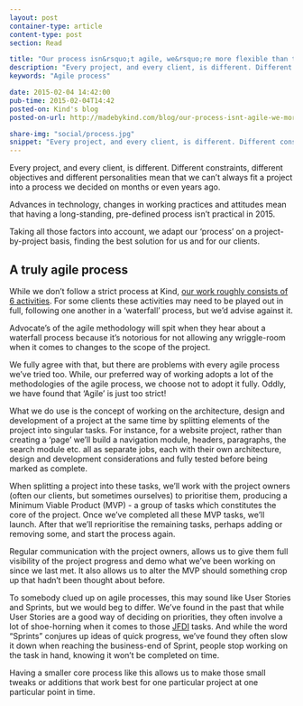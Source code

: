 ```yaml
---
layout: post
container-type: article
content-type: post
section: Read

title: "Our process isn&rsquo;t agile, we&rsquo;re more flexible than that"
description: "Every project, and every client, is different. Different constraints, different objectives and different personalities mean that we can't always fit a project into a process we decided on months or even years ago."
keywords: "Agile process"

date: 2015-02-04 14:42:00
pub-time: 2015-02-04T14:42
posted-on: Kind's blog
posted-on-url: http://madebykind.com/blog/our-process-isnt-agile-we-more-flexible-than-that/

share-img: "social/process.jpg"
snippet: "Every project, and every client, is different. Different constraints, different objectives and different personalities mean that we can&rsquo;t always fit a project into a process we decided on months or even years ago."
---
```


Every project, and every client, is different. Different constraints, different objectives and different personalities mean that we can&rsquo;t always fit a project into a process we decided on months or even years ago.

Advances in technology, changes in working practices and attitudes mean that having a long-standing, pre-defined process isn&rsquo;t practical in 2015.

Taking all those factors into account, we adapt our ‘process&rsquo; on a project-by-project basis, finding the best solution for us and for our clients.

## A truly agile process

While we don&rsquo;t follow a strict process at Kind, [our work roughly consists of 6 activities](http://madebykind.com/process/). For some clients these activities may need to be played out in full, following one another in a ‘waterfall&rsquo; process, but we&rsquo;d advise against it.

Advocate&rsquo;s of the agile methodology will spit when they hear about a waterfall process because it&rsquo;s notorious for not allowing any wriggle-room when it comes to changes to the scope of the project.

We fully agree with that, but there are problems with every agile process we&rsquo;ve tried too. While, our preferred way of working adopts a lot of the methodologies of the agile process, we choose not to adopt it fully. Oddly, we have found that ‘Agile&rsquo; is just too strict!

What we do use is the concept of working on the architecture, design and development of a project at the same time by splitting elements of the project into singular tasks. For instance, for a website project, rather than creating a ‘page&rsquo; we&rsquo;ll build a navigation module, headers, paragraphs, the search module etc. all as separate jobs, each with their own architecture, design and development considerations and fully tested before being marked as complete.

When splitting a project into these tasks, we&rsquo;ll work with the project owners (often our clients, but sometimes ourselves) to prioritise them, producing a Minimum Viable Product (MVP) - a group of tasks which constitutes the core of the project. Once we&rsquo;ve completed all these MVP tasks, we&rsquo;ll launch. After that we&rsquo;ll reprioritise the remaining tasks, perhaps adding or removing some, and start the process again.

Regular communication with the project owners, allows us to give them full visibility of the project progress and demo what we&rsquo;ve been working on since we last met. It also allows us to alter the MVP should something crop up that hadn&rsquo;t been thought about before.

To somebody clued up on agile processes, this may sound like User Stories and Sprints, but we would beg to differ. We&rsquo;ve found in the past that while User Stories are a good way of deciding on priorities, they often involve a lot of shoe-horning when it comes to those [JFDI](http://onlineslangdictionary.com/meaning-definition-of/jfdi) tasks. And while the word “Sprints” conjures up ideas of quick progress, we&rsquo;ve found they often slow it down when reaching the business-end of Sprint, people stop working on the task in hand, knowing it won&rsquo;t be completed on time.

Having a smaller core process like this allows us to make those small tweaks or additions that work best for one particular project at one particular point in time.